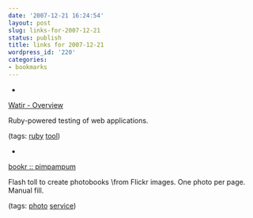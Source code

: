```yaml
---
date: '2007-12-21 16:24:54'
layout: post
slug: links-for-2007-12-21
status: publish
title: links for 2007-12-21
wordpress_id: '220'
categories:
- bookmarks
---
```



	
  *
		

[Watir - Overview](http://wtr.rubyforge.org/)


		

Ruby-powered testing of web applications.


		

(tags: [ruby](http://del.icio.us/eob/ruby) [tool](http://del.icio.us/eob/tool))


	

	
  *
		

[bookr :: pimpampum](http://www.pimpampum.net/bookr/)


		

Flash toll to create photobooks  \from Flickr images.  One photo per page.  Manual fill.


		

(tags: [photo](http://del.icio.us/eob/photo) [service](http://del.icio.us/eob/service))


	



